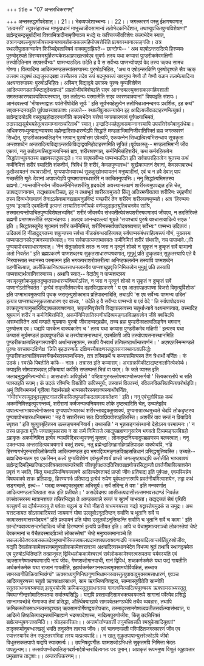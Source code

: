 +++
title = "07 अन्तरधिकरणम्"

+++
अन्तस्तद्धर्मोपदेशात्।। 21।। भेदव्यपदेशाच्चन्यः।। 22।। जगत्कारणं वस्तु ईक्षणश्रवणात् 'तत्वमसी' त्युपसंहाराच्च माभूत्प्रधानं माभूच्चजीवसामान्यं ततोभेदकनिर्देशात्, तथाप्युपचितपुण्यविशेषाणां" ब्रह्मेन्द्रचन्द्रसूर्यादीनां विश्वामित्रादीनामृषीणाञ्च मध्द्ये यः कश्चिज्जीवविशेषः कल्पभेदेन स्यात्, तत्रानन्दवल्ल्युक्तजीवसामान्यव्यावर्तकसकलमहिमोपपत्तेरिति प्रत्यवस्थानात्सङ्गतिः। तत्र स्थालीपुलाकन्यायेन किञ्चिद्देवताविषयं वाक्यमुदाह्रियते-- छान्दोग्ये-- ' अथ यएषोऽन्तरादित्ये हिरण्मयः पुरुषोदृश्यते हिरण्यश्मश्रुर्हिरण्यकेशआप्रणखत्सर्वएव सुवर्णः तस्य यथा कप्यासं पुण़्डरीकमेवमक्षिणी तस्योदितिनाम सएषसर्वेभ्यः" पाप्मभ्यउदितः उदेति ह वै स सर्वेभ्यः पाप्मभ्योयएवं वेद तस्य ऋक्च सामच गोष्णा। वित्यादिना आदित्यमण्डलस्यांतरुपास्यः पुरुषोऽभिहितः, 'अथ य एषोऽन्तरक्षिणि पुरुषोदृश्यते सैव ऋक् तत्साम तदुक्थं तद्यजुस्तद्ब्रह्म तस्यैतस्य तदेव रूपं यदमुष्यरूपं यावमुष्य गेष्णौ तौ गेष्णौ यन्नाम तन्नामेत्यादिना अक्ष्यन्तरुपास्यः पुरुषोऽभिहितः। अस्मिन् विद्याद्वये उपास्यः पुरुषः षुण्यविशेषेण आदित्यमणडलाधिष्टातृदेवतापदं" प्राप्रतोजीवविशेषइति सएव आनन्दवल्ल्युक्तसकलमहिमशाली समस्तकारणवाक्यविषयस्स्यात्, उत ततोऽन्यः परमात्मेति सएव कारणवाक्यानां" विषयइति संशयः। आनंदवल्ल्यां 'भीषास्माद्वातः पवंतेभीषोदेति सूर्यः ' इति सूर्यभयहेतुत्वेन ततोभिन्नआनन्दमयः प्रदर्शितः, इह कथं" सएवानन्दमयइति पूर्वपक्षस्यावकाशः।उच्यते-- स्थालीपुलाकन्यायेन इह आदित्यजीवउदाहरणमित्युक्तं। ब्रह्मेन्द्रादयोऽपि वस्तुतइहोदाहरणानीति कल्पभेदेन यत्तेषां जगत्कारणत्वं पूर्वपक्ष्याभिमतं, तदासाद्यसूर्यभयहेतुत्वसमाम्नानञ्चरितार्थं" स्यात्। इन्द्रादिभयहेतुत्वसमाम्नानस्यापि उपपत्तिरेवमेवानुसंधेया। अधिकरणध्युत्पाद्यन्यायस्य ब्रह्मेन्द्रादिसाधारण्येऽपि सिद्धांते मण्डलाभिमानिजीवातिरिक्तं ब्रह्म जगत्कारणं सिध्द्येत्, पुण्डरीकाक्षत्वलिङ्गेन भगवान् पुरुषोत्तम एवेत्यपि, एकयत्नेन सिध्द्यत्वित्यभिसन्धाय सूत्रकृता अन्तश्शब्देन अन्तरादित्यविद्याऽन्तरक्षिविद्याद्वयमिहोदाहरणमिति सूत्रितं।पूर्वपक्षस्तु-- मण्डलाभिमानी जीव एकायं, नतु ततोऽन्यत्सिद्धान्त्यभिमतं ब्रह्म, शरीरश्रवणात्, कर्मनिमित्तंहिशरीरं, कथं कर्मरहितत्वेन सिद्धांताभ्युपगतस्य ब्रह्मणस्तदुपपद्यते। नच सएषसर्वेभ्यः पाप्मभ्यउदित इति सर्वपापरहितत्वेन श्रुतस्य कथं कर्मनिमित्तं शरीरं स्यादिति शंकनीयं, त्रिविधं हि शरीरं, केवलपुण्यारब्धं" सुखैकायतनं देवानां, केवलपापारब्धं दुःखैकायतनं स्थावरादीनां, पुण्यपापोभयारब्धं सुकदुःखोभयायतनं मनुष्यादीनां, एवं च न हवै देवात् पापं गच्छतीति श्रुतेः देवानां अपापत्वेऽपि पुण्यमात्रारब्धशरीरे न काचितनुपपत्तिः। ननु सिद्धांत्यभिमतस्य ब्रह्मणो.़प्यन्तर्यामिभावेन जीवकर्मनिमित्तशरीरेषु हृदयदेशे अवस्थानलक्षणं शारीरत्वमुपपद्यत इति चेत्, उपपद्यतानानाम, तद्यथाकथञ्चित्, इह न तथाभूतं शारीरत्वमुच्यते किंतु अतिरमणीयतया शरीरिणः स्पृहणीयं तस्य दिव्यभोगायतनं तेनाऽऽकेशमानखाग्रमनुप्रविष्टं यच्छरीरं तेन शरीरेण शरीरवत्वमुच्यते। अत्र 'हिरण्मयः पुरुष 'इत्यादि एवमक्षिणी इत्यन्तं तस्यातिरामणीयकं वर्णयदुदाहृतश्रुतिवचनमेव साश्रि, तस्मादत्यन्तोपाचितपुण्यविशेषलभ्यमिदं" शरीरं जीवस्यैव संभवतीत्येवंरूपशरीरश्रवणादयं जीवएव, न तदतिरिक्ते ब्रह्मणी प्रमाणमस्तीति सएवानंदमयः। अतएव आनन्दवल्ल्यां श्रूयते 'सयश्चायं पुरुषे यश्चासावादित्ये सएक ' इति । सिद्धांतस्तुनेह श्रूयमाणं शरीरं कर्मनिमित्तं, शरीरिणस्सर्वपापोदयश्रवणात् सर्वेभ्यः" पाप्मभ्य उदितत्वं। उदितत्वं हि नीडादुद्गतस्य शकुन्तस्य सर्वधा नीडसंबन्धराहित्यवत् सर्वपाप्मसंबंधराहित्यरूपं गौणं, मुख्यस्य पाप्मापादानकोद्गमनस्यासंभवात्। नच सर्वपापात्यन्ताभाववतः कर्मनिमित्तं शरीरं संभवति, नच पापाभावे.़पि पुण्यपापोभयसाधारणत्वात्। 'नैनं सेतुमहोरात्रे तरतः न जरा न मृत्युर्न शोको न सुकृतं न दुष्कृतं सर्वे पाप्मानो अतो निवर्तत ' इति ब्रह्मप्रकरणे पाप्मशब्दस्य सुकृतसाधारण्यश्रवणात्, मुमुक्षुं प्रति दुष्कृतवत् सुकृतस्यापि एते वै निरयास्तात स्थानस्य परमात्मन इति भगवत्पराशरोक्तरीत्या अनिष्टफलत्वेन तस्यापि पाप्मशब्देन ग्रहणौचित्यात्, अलौकिकानिष्टफलसाधनत्वस्यैव पाप्मशब्दुप्रवृत्तिनिमित्तत्वेन मुमुक्षुं प्रति तस्यापि पाप्मशब्दार्थत्वानिवारणाच्च। अथापि स्यात्-- वेदांतेषु न पाप्मशब्दस्य जरामृत्युशोकसुकृतदुष्कृतसाधारण्यनियमोऽस्ति, न जरा न मृत्युर्न शोको न सुकृतं न दुष्कृतं सर्वे पाप्मानोऽतोनिवर्तत ' इत्येवं सङ्कीर्तमवत्येव दहरविद्याप्रकरणे ' य एष आत्मा़पहतपाप्मा विजरो विमृत्युर्विशोक' इति पाप्माभावमुक्त्वापि पृथक् जरामृत्युशोकाभाव प्रतिपादनादिति, तथाऽपि 'स एष सर्वेभ्यः पाप्मभ्य उदित' इत्यत्र पाप्मशब्दस्सुकृतसाधारण एव वाच्यः, ' उदेति ह वै सर्वेभ्यः पाप्मभ्यो य एवं वेदे ' ति सर्वपापोदयस्य तत्क्रतुन्यायानुसारिविद्याफलत्वश्रवणात्, सकृतनिवृत्तेरपि विद्याफलत्वस्य चतुर्थाध्याये वक्ष्यमाणत्वात्. तस्मादिह श्रूयमाणं शरीरं न कर्मनिमित्तमिति, अकर्मनिमित्तातिरमणीयदिव्यमङ्गलविग्रहवत्त्वेन जीवे क्वचिदपि असम्भावितेन अयं मण्डले श्रूयमाणः पुरुषो जीवादन्यद्ब्रह्मैव, तच्च ब्रह्म पुण्डरीकाक्षत्वलिङ्गेन भगवान् पुरुषोत्तम एव। यद्यपि यास्केन वाक्यकारेण च ' तस्य यथा कप्यास पुण्डरीकमेव मक्षिणी ' इत्यस्य यथा कप्यासं सूर्यमण्डलं हृदयपुण्डरीकं च तस्योपासनास्थानं, एवमक्षिणी अपि तस्योपापसनास्थानमिति पुण्डरीकाक्षत्वलिङ्गास्पर्श्यपि अर्थान्तरमुक्तम, तथापि वैभवार्थं तत्क्लिष्टार्थान्तरवर्णनं। ' अएषएतस्मिन्मण्डले पुरुषः यश्चायन्दक्षिणेक्ष 'न्निति बृहदारण्यके दक्षिणस्यैवाक्ष्णस्तदुपासनास्थानत्वप्रसिद्धेः पुण्डरीकाक्षत्वालिंगस्पर्श्येवार्थस्तस्याप्यभिमतः, तत्र तस्मिन्नर्थे च कप्यासमित्यस्य तेन त्रेधार्थो वर्णितः। कं उदकं। स्वरंध्रैः पिबतीति कपिः-- नालः। तत्रास्त इति कप्यासम्। अभग्रक्रमिकीटाद्यष्टनालमित्येकोर्थः। कपाइति सोमपाशब्दवत् प्रक्रियायां कपीति सप्तम्यन्तं भिन्नं वा पदम्। के जले प्यास्त इति जलादनुद्धृतमित्यन्योर्थः। आसधातोः अपिपूर्वत्वे ' वष्टिवागुरुरल्लोपमवाप्योरूपसर्गयो ' रित्यकारलोपे च सति प्यास्तइति रूपम्। कं उदकं रश्मिभिः पिबतीति कपिस्सूर्यः, तस्यासं विकास्यं, रविकरविकसितमित्यपरोर्थइति। अमुं त्रिविधमप्यर्थं गृहीत्वा वेदार्थसंग्रहे भाष्यकारैरस्यवाक्यस्यार्थोवर्णितः, 'गंभीरांभस्समूद्भूतसुमृष्टनालरविकसितपुण्डरीकदलामलायतेक्षण ' इति। ननु एवंभूतोविग्रहः कथं अकर्मनिमित्तइत्युपगन्तव्यं, शरीराणां कर्मजन्यत्वनियमस्य लोके दृष्टत्वादिति चेत्, उच्यतेइहैव पापात्यन्ताभाववत्त्वेनोक्तस्य पुण्यपापोभयारब्धं शरीरन्तावद्वक्तुमशक्यं, पुण्यमात्रारब्धमुच्यते चेदपि लोकदृष्टस्य पुण्यपापोभयारब्धनियमस्य ' नह वै सशरीरस्य सतः प्रियाप्रिययोरपहतिरस्ति। अशरीरं वाव सन्तं न प्रियाप्रिये स्पृशत ' इति श्रुत्युपबृंहितस्य उल्लङ्घनमनिवार्यं। तथासति ' न भूतसङ्गसंस्थानो देहोऽस्य परमात्मनः।' न तस्य प्राकृता मूर्तिः जगतामुपकाराय न सा कर्म निमित्तजे त्याद्युपब्रह्मणानुसारेण भगवतो दिव्यमङ्गलविग्रहो ऽप्राकृतः अकर्मनिमित्त इत्येव न्यायविद्भिरभ्युपगन्तुं युक्तम्। लोकदृष्टनियमादुपब्रह्मणस्य बलवत्वात्। ननु उक्तन्यायः अन्तरादित्यवाक्यमात्रे वक्तुं शक्यः, नतु ब्रह्मेन्द्रादिमहामहिमप्रतिपादक वाक्येप्वपि, नहि हिरण्यगर्भपुरन्दरादिलोकेष्वपि आदित्यमण्डल इव भगवद्दिव्यमङ्गलविग्रहसन्निधानं प्रसिद्धश्रुतिष्वस्ति। उच्यते-- ब्रह्मादिष्वन्यतम एव एकस्मिन् कल्पे पुण्यविशेषेण एवंभूतमैश्वर्यं प्राप्तो जगत्सृष्ट्याद्यपि करोतीति भाष्यवाक्यं ब्रह्मेन्द्रादिमहिमप्रतिपादकविषयवाक्यान्तरेष्वपि जीवपूर्वपक्षतदतिरिक्तब्रह्मगोचरसिद्धान्तौ प्रवर्तनीयावित्याशयेन प्रवृत्तं न भवति, किंतु यथाऽस्मिन्विषयवाक्ये आदित्यदेवतापदं प्राप्तो जीवः प्रतिपाद्य इति पूर्वपक्षः, एवमस्मिन्नेव विषयवाक्ये शक्रः प्रतिपाद्यः, हिरण्यगर्भः प्रतिपाद्य इत्येवं रूपेण पूर्वपक्षान्तरमपि प्रवर्तनीयमित्याशयेन, तद्वा कथं सङ्गच्छते, इत्थं-- ' यदद्य कच्चवृत्रहन्नुदगा अभिसूर्य। सर्वं तदिन्द्र ते वश ' इति मन्त्रवर्णात् आदित्यमण्डलाधिष्ठाता सक इति प्रतीयते। ' असदेवेदमग्र आसीत्तत्पदासीत्तत्समभवत्तदाण्डं निवर्तत तत्संवत्सरस्य मात्रामशयत तन्निरभिद्यत ते आण्डकपाले रजतं च सुवर्णं चाभवतां। तद्यद्रजतं सेयं पृथिवि यत्सुवर्णं सा द्यौर्यज्जरायु ते पर्वताः यदुल्बं स मेघो नीहारो याधमनयस्ता नद्यो यद्वास्तेयमुदकं स समुद्रः। अथ यत्तदजायत सोऽसावादियस्तं जायमानं घोषा उल्लूवोऽनूदतिष्ठन् सर्वाणि च भूतानि सर्वे च कामास्तस्मात्तस्योदयनं" प्रति प्रत्यायनं प्रति घोषा उलूलवोऽनुत्तिष्ठन्ति सर्वाणि च भूतानि सर्वे च कामा ' इति छान्दोग्यवाक्यसन्दर्भादादित्य जीवो हिरण्यगर्भ इत्यपि प्रतीयत इति। अपि च येचामुष्मात्पराञ्चो लोकास्तेषां चेष्टे देवकामानां च यैचैतदस्मादर्वा़ञ्चो लोकास्तेषां" चेष्टे मनुष्यकामानाञ्चे ति सकललोकेश्वरत्वसकलदेवमुष्याभीव्सितत्वफलप्रदानशक्तत्वश्रवणादपि नायमक्ष्यादित्यान्तर्वर्तिपुरुशोजीवः, यद्यपि देवलोककामेश्वरत्वमनुष्यलोककामेश्वरत्वञ्च अक्ष्यादित्यस्थानभेदेन विभज्य श्रुतं तथापि स्थानद्वयमेक एव पुरुषोऽधितिष्ठति तत्प्राप्नुवत् द्विविधलोककामेश्वरत्वं सर्वलोककामेश्वरत्वरूपतया पर्यवस्यति एवं ऋक्सामगेष्णत्वश्रवणादपि नायं जीवः, गेष्णशब्दोगानवाची, गानं द्विविधं, शब्दकर्मकमेकं यथा पद्यं गायतीति अर्थकर्मकमेकं यथा राजानं गायतीति, इहार्थकर्मकगानरूपत्वमृक्सामयोर्विवक्षितं, तच्चात्र सामरूपगीतिक्रियाभिव्यंग्यं" ऋक्साध्यगुणिनिष्ठगुणाभिधामनरूपस्तुत्युपायत्वुमृक्सामसाधारणं, एवञ्च आदित्यपुरुषस्य स्तुतौ ऋक्साक्षात्साधनं, साम ऋगभिव्यक्तिद्वारा, साम्नास्तुवीतेति साम्नोपि स्तुतसाधनत्वश्रवणात् इत्युभयोरपि क्रमिकस्तुतुसाधनतया गानत्वमित्यादित्यपुरुषस्य ऋक्सामसाध्यस्तुतु विषयाग्नीन्द्रसोमादिरूपतया सर्वात्म्यसिद्धिः। यद्यपि प्रस्तावादिसामभक्त्यवयवरूपे सागानां पर्वेत्येव प्रसिद्धे साम्नामपच्छेदे गेष्णाक्या तेषां प्रसिद्धा, और्त्थिक्याखाये सामपर्वलक्षणग्रथेपि तथैव व्यवहारः, तथापि क्रमिकस्तोत्रसाधनत्वसादृश्यात् ऋक्सामयोर्गेष्णद्वयतोपचारः, तस्मादृक्सामगेष्णत्वप्रतीतसर्वात्म्यासंभवात्, य आदित्ये तिष्ठन्नित्याद्यन्तर्यामिब्राह्मणे भदव्यपदेशाच्च, नादित्यपुरुषोजीवः, किंतु तदतिरिक्तं ब्रह्मेत्यभ्युपगन्तव्यमिति।। संग्रहकारिकाः।। अन्तर्मार्त्ताण्डवर्त्ती तनुमधिवसति श्मश्रुकेशादियुक्तां" तादृक्कर्मानुबन्धात्खलुं भवति तनुस्तेन तावत्स जीवः। एवं चानन्दवल्ली परिपठितजगत्कारणं जीव एव स्यात्तस्यामेव तेन स्फुटतरमभिदा तस्य यत्प्रत्यपादि।। न खलु सुकृतपापान्युत्तरेत्कोऽपि जीवो विधुतसकलपापो यद्यपि स्यादमर्त्यः।। उपनिषदुपगीतः पाप्मशब्दोऽभिधत्ते सुकृतमपि निमित्ता भेदतः पापतुल्यम्।। तत्सर्वपाप्मोदयलिङ्गदर्शनाद्देवोन्तरादित्यगतः परः पुमान्। अप्राकृतं रूपममुष्य विश्रुतं व्यूहावतार प्रमुखाश्च तादृशाः।। अन्तराधिकरणम्।।